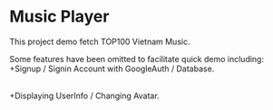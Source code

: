 # Music Player
This project demo fetch TOP100 Vietnam Music.
<br>

Some features have been omitted to facilitate quick demo including:
<br>
+Signup / Signin Account with GoogleAuth / Database.

<br>
+Displaying UserInfo / Changing Avatar.





